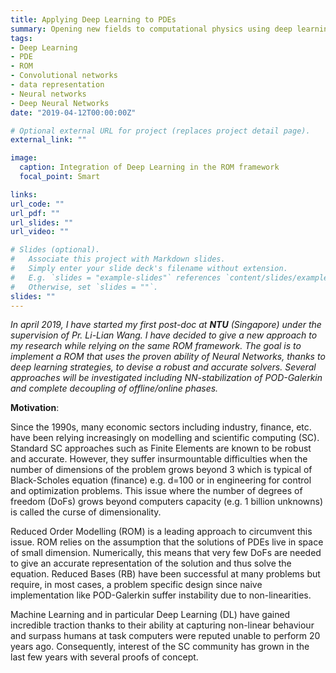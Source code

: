 ```yaml
---
title: Applying Deep Learning to PDEs
summary: Opening new fields to computational physics using deep learning.
tags:
- Deep Learning
- PDE
- ROM
- Convolutional networks
- data representation
- Neural networks
- Deep Neural Networks
date: "2019-04-12T00:00:00Z"

# Optional external URL for project (replaces project detail page).
external_link: ""

image:
  caption: Integration of Deep Learning in the ROM framework
  focal_point: Smart

links:
url_code: ""
url_pdf: ""
url_slides: ""
url_video: ""

# Slides (optional).
#   Associate this project with Markdown slides.
#   Simply enter your slide deck's filename without extension.
#   E.g. `slides = "example-slides"` references `content/slides/example-slides.md`.
#   Otherwise, set `slides = ""`.
slides: ""
---
```

_In april 2019, I have started my first post-doc at **NTU** (Singapore) under the supervision of Pr. Li-Lian Wang. I have decided to give a new approach to my research while relying on the same ROM framework. The goal is to implement a ROM that uses the proven ability of Neural Networks, thanks to deep learning strategies, to devise a robust and accurate solvers. Several approaches will be investigated including NN-stabilization of POD-Galerkin and complete decoupling of offline/online phases._

**Motivation**:

Since the 1990s, many economic sectors including industry, finance, etc. have been relying increasingly on modelling and scientific computing (SC). Standard SC approaches such as Finite Elements are known to be robust and accurate. However, they suffer insurmountable difficulties when the number of dimensions of the problem grows beyond 3 which is typical of Black-Scholes equation (finance) e.g. d=100 or in engineering for control and optimization problems. This issue where the number of degrees of freedom (DoFs) grows beyond computers capacity (e.g. 1 billion unknowns) is called the curse of dimensionality.

Reduced Order Modelling (ROM) is a leading approach to circumvent this issue. ROM relies on the assumption that the solutions of PDEs live in space of small dimension. Numerically, this means that very few DoFs are needed to give an accurate representation of the solution and thus solve the equation. Reduced Bases (RB) have been successful at many problems but require, in most cases, a problem specific design since naive implementation like POD-Galerkin suffer instability due to non-linearities.

Machine Learning and in particular Deep Learning (DL) have gained incredible traction thanks to their ability at capturing non-linear behaviour and surpass humans at task computers were reputed unable to perform 20 years ago. Consequently, interest of the SC community has grown in the last few years with several proofs of concept.
